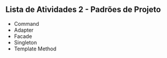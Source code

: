 ## Lista de Atividades 2 - Padrões de Projeto

- Command 
- Adapter
- Facade
- Singleton
- Template Method
